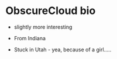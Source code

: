 # ObscureCloud bio

- slightly more interesting

- From Indiana
- Stuck in Utah - yea, because of a girl.....
